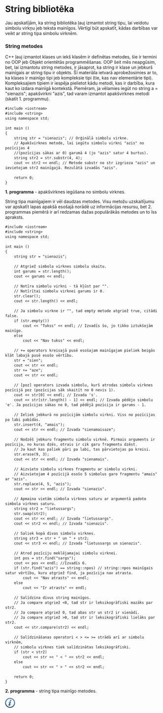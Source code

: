 # String bibliotēka

Jau apskatījām, ka string bibliotēka ļauj izmantot string tipu, lai veidotu simbolu virkņu jeb teksta mainīgos. Vērtīgi būt apskatīt, kādas darbības var veikt ar string tipa simbolu virknēm. 

### String metodes

C++ ļauj izmantot klases un iekš klasēm ir definētas metodes, šie ir termini no OOP jeb Objekt orientētās programmēšanas. OOP šeit mēs neapgūsim, bet, lai izmantotu string metodes, ir jāsaprot, ka string ir klase un jebkurš mainīgais ar string tipu ir objekts. Šī materiāla ietvarā aprobežosimies ar to, ka klases ir mainīgo tipi jeb kompleksie tipi (tie, kas nav elementārie tipi). Kompleksajiem tipiem ir iespēja pielietot kādu metodi, kas ir darbība, kura kaut ko izdara mainīgā kontekstā. Piemēram, ja vēlamies iegūt no string a = "sienazis"; apakšvirkni "azis", tad varam izmantot apakšvirknes metodi (skatīt 1. programmu).

```
#include <iostream>
#include <string>
using namespace std;

int main ()
{
    string str = "sienazis"; // Orģinālā simbolu virkne.
    // Apakšvirknes metode, lai iegūtu simbolu virkni "azis" no pozīcijas 4
    //(pozīcijas sākas ar 0) garumā 4 (jo "azis" satur 4 burtus).
    string str2 = str.substr(4, 4);
    cout << str2 << endl; // Metode substr no str izgrieza "azis" un ievietojam str2 mainīgajā. Rezulātā izvadās "azis".

    return 0;
}
```


**1. programma** - apakšvirknes iegūšana no simbolu virknes.


String tipa mainīgajiem ir vēl daudzas metodes. Visu metožu uzskaitījumu var apskatīt lapas apakšā esošajā norādē uz informācijas resursu, bet 2. programmas piemērā ir arī redzamas dažas populārākās metodes un to īss apraksts.

```
#include <iostream>
#include <string>
using namespace std;

int main ()
{
    string str = "sienazis";

    // Atgriež simbola virknes simbolu skaitu.
    int garums = str.length();
    cout << garums << endl;

    // Notīra simbolu virkni - tā kļūst par "".
    // Notīrītai simbolu virknei garums ir 0.
    str.clear();
    cout << str.length() << endl;

    // Ja simbolu virkne ir "", tad empty metode atgriež true, citādi false.
    if (str.empty())
        cout << "Tukss" << endl; // Izvadīs šo, jo tikko iztukšojām mainīgo.
    else
        cout << "Nav tukss" << endl;

    // += operators kreisajā pusē esošajam mainīgajam pieliek beigās klāt labajā pusē esošo vērtību.
    str = "sien";
    cout << str << endl;
    str += "aze";
    cout << str << endl;

    // [poz] operators izvada simbolu, kurš atrodas simbolu virknes pozīcijā poz (pozīcijas sāk skaitīt no 0 nevis 1).
    cout << str[0] << endl; // Izvada 's'.
    cout << str[str.length() - 1] << endl; // Izvada pēdējo simbolu 'e'. Ja pozīcijas sākas no 0, tad pēdējā pozīcija ir garums - 1.

    // Ieliek jebkurā no pozīcijām simbolu virkni. Viss no pozīcijas pa labi pabīdās.
    str.insert(4, "amais");
    cout << str << endl; // Izvada "sienamaisaze";

    // Nodzēš jebkuru fragmentu simbolu virknē. Pirmais arguments ir pozīcija, no kuras dzēs, otrais ir cik garu fragmentu dzēst.
    // Ja kaut kas paliek pāri pa labi, tas pārvietojas pa kreisi.
    str.erase(9, 3);
    cout << str << endl; // Izvada "sienamais".

    // Aizvieto simbolu virknes fragmentu ar simbolu virkni.
    // Aizvietojam 4 pozīcijā esošo 5 simbolus garo fragmentu "amais" ar "azis".
    str.replace(4, 5, "azis");
    cout << str << endl; // Izvada "sienazis".

    // Apmaina vietām simbola virknes saturu ar argumentā padoto simbola virknes saturu.
    string str2 = "lietussargs";
    str.swap(str2);
    cout << str << endl; // Izvada "lietussargs".
    cout << str2 << endl; // Izvada "sienazis".

    // Saliek kopā divas simbolu virknes.
    string str3 = str + " un " + str2;
    cout << str3 << endl; // Izvada "lietussargs un sienazis".

    // Atrod pozīciju meklējamajai simbolu virknei.
    int pos = str.find("sargs");
    cout << pos << endl; //Izvadīs 6.
    if (str.find("azis") == string::npos) // string::npos mainīgais satur vērtību, kuru atgriež find, ja pozīcija nav atrasta.
        cout << "Nav atrasts" << endl;
    else
        cout << "Ir atrasts" << endl;

    // Salīdzina divus string mainīgos.
    // Ja compare atgriež <0, tad str ir leksikogrāfiski mazāks par str2.
    // Ja compare atgriež 0, tad abas str un str2 ir vienādi.
    // Ja compare atgriež >0, tad str ir leksikogrāfiski lielāks par str2.
    cout << str.compare(str2) << endl;

    // Salīdzināšanas operatori < > <= >= strādā arī ar simbolu virknēm,
    // simbolu virknes tiek salīdzinātas leksikogrāfiski.
    if (str < str2)
        cout << str << " < " << str2 << endl;
    else
        cout << str << " > " << str2 << endl;

    return 0;
}
```


**2. programma** - string tipa mainīgo metodes.


<a href="http://www.cplusplus.com/reference/string/string/" target="_blank">![Vairāk informācija](/media/theory/information.png)</a>